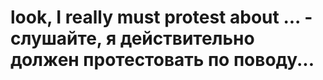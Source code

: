 # look, I really must protest about ... - слушайте, я действительно должен протестовать по поводу...
